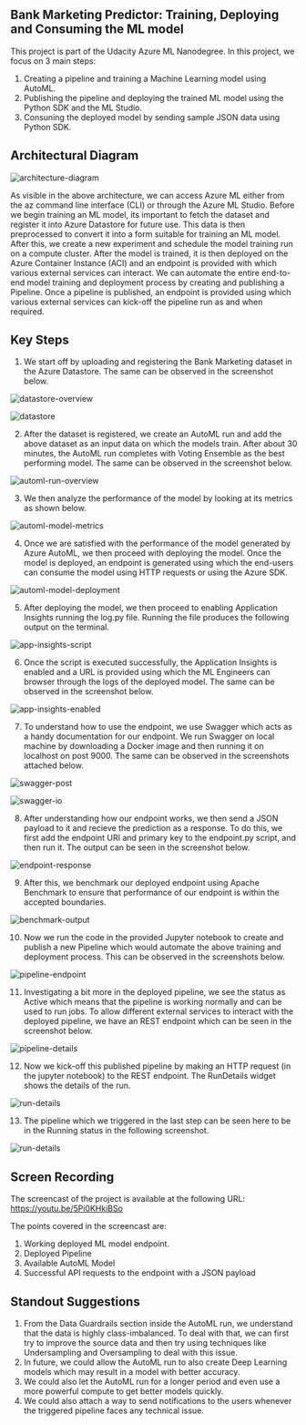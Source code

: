 ## Bank Marketing Predictor: Training, Deploying and Consuming the ML model

This project is part of the Udacity Azure ML Nanodegree. In this project, we focus on 3 main steps:
  1. Creating a pipeline and training a Machine Learning model using AutoML.
  2. Publishing the pipeline and deploying the trained ML model using the Python SDK and the ML Studio.
  3. Consuning the deployed model by sending sample JSON data using Python SDK.

## Architectural Diagram
![architecture-diagram](./screenshots/architecture.png)

As visible in the above architecture, we can access Azure ML either from the az command line interface (CLI) or through the Azure ML Studio. Before we begin training an ML model, its important to fetch the dataset and register it into Azure Datastore for future use. This data is then preprocessed to convert it into a form suitable for training an ML model. After this, we create a new experiment and schedule the model training run on a compute cluster. After the model is trained, it is then deployed on the Azure Container Instance (ACI) and an endpoint is provided with which various external services can interact. We can automate the entire end-to-end model training and deployment process by creating and publishing a Pipeline. Once a pipeline is published, an endpoint is provided using which various external services can kick-off the pipeline run as and when required.


## Key Steps
1. We start off by uploading and registering the Bank Marketing dataset in the Azure Datastore. The same can be observed in the screenshot below.

![datastore-overview](./screenshots/p2-RegisteredDataset.PNG)

![datastore](./screenshots/p2-BMDataset.PNG)

2. After the dataset is registered, we create an AutoML run and add the above dataset as an input data on which the models train. After about 30 minutes, the AutoML run completes with Voting Ensemble as the best performing model. The same can be observed in the screenshot below.

![automl-run-overview](./screenshots/p2-AutoMLRunCompleted.PNG)

3. We then analyze the performance of the model by looking at its metrics as shown below.

![automl-model-metrics](./screenshots/p2-AutoMLBestModel.PNG)

4. Once we are satisfied with the performance of the model generated by Azure AutoML, we then proceed with deploying the model. Once the model is deployed, an endpoint is generated using which the end-users can consume the model using HTTP requests or using the Azure SDK.

![automl-model-deployment](./screenshots/p2-DeployedModel.PNG)

5. After deploying the model, we then proceed to enabling Application Insights running the log.py file. Running the file produces the following output on the terminal.

![app-insights-script](./screenshots/p2-AppInsightsLogsOutput.PNG)

6. Once the script is executed successfully, the Application Insights is enabled and a URL is provided using which the ML Engineers can browser through the logs of the deployed model. The same can be observed in the screenshot below.

![app-insights-enabled](./screenshots/p2-AppInsightsEnabled.PNG)

7. To understand how to use the endpoint, we use Swagger which acts as a handy documentation for our endpoint. We run Swagger on local machine by downloading a Docker image and then running it on localhost on post 9000. The same can be observed in the screenshots attached below. 

![swagger-post](./screenshots/p2-SwaggerPOSTDetails.PNG)

![swagger-io](./screenshots/p2-SwaggerInputOutputError.PNG)

8. After understanding how our endpoint works, we then send a JSON payload to it and recieve the prediction as a response. To do this, we first add the endpoint URI and primary key to the endpoint.py script, and then run it. The output can be seen in the screenshot below.

![endpoint-response](./screenshots/p2-EndpointOutput.PNG)

9. After this, we benchmark our deployed endpoint using Apache Benchmark to ensure that performance of our endpoint is within the accepted boundaries. 

![benchmark-output](./screenshots/p2-ApacheBenchmarkOutput.PNG)

10. Now we run the code in the provided Jupyter notebook to create and publish a new Pipeline which would automate the above training and deployment process. This can be observed in the screenshots below. 

![pipeline-endpoint](./screenshots/p2-pipelineEndpoints.PNG)

11. Investigating a bit more in the deployed pipeline, we see the status as Active which means that the pipeline is working normally and can be used to run jobs. To allow different external services to interact with the deployed pipeline, we have an REST endpoint which can be seen in the screenshot below.

![pipeline-details](./screenshots/p2-PublishedPipelineActiveStatus.PNG)

12. Now we kick-off this published pipeline by making an HTTP request (in the jupyter notebook) to the REST endpoint. The RunDetails widget shows the details of the run.

![run-details](./screenshots/p2-RunDetails.PNG)

13. The pipeline which we triggered in the last step can be seen here to be in the Running status in the following screenshot.

![run-details](./screenshots/p2-ScheduledRun.PNG)

## Screen Recording
The screencast of the project is available at the following URL: https://youtu.be/5Pi0KHkiBSo

The points covered in the screencast are:
  1. Working deployed ML model endpoint.
  2. Deployed Pipeline
  3. Available AutoML Model
  4. Successful API requests to the endpoint with a JSON payload
  
## Standout Suggestions
1. From the Data Guardrails section inside the AutoML run, we understand that the data is highly class-imbalanced. To deal with that, we can first try to improve the source data and then try using techniques like Undersampling and Oversampling to deal with this issue.
2. In future, we could allow the AutoML run to also create Deep Learning models which may result in a model with better accuracy.
3. We could also let the AutoML run for a longer period and even use a more powerful compute to get better models quickly.
4. We could also attach a way to send notifications to the users whenever the triggered pipeline faces any technical issue.
